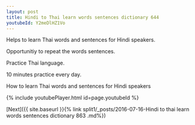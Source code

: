 ```yaml
---
layout: post
title: Hindi to Thai learn words sentences dictionary 644 
youtubeId: Y2meDlHZ1Vo
---
```

 
 
Helps to learn Thai words and sentences for Hindi speakers.

Opportunitiy to repeat the words sentences. 

Practice Thai language. 
 
10 minutes practice every day. 
 
How to learn Thai words and sentences for Hindi speakers 
 
{% include youtubePlayer.html id=page.youtubeId %}
 
 
[Next]({{ site.baseurl }}{% link  split1/_posts/2016-07-16-Hindi to thai learn words sentences dictionary 863 .md%})
 
